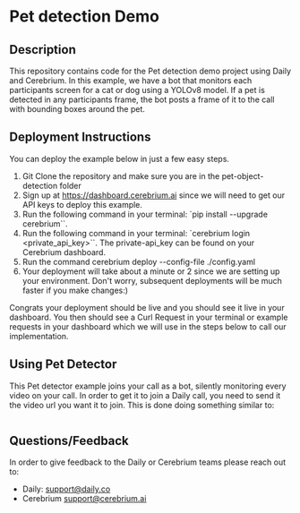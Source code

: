 # Pet detection Demo

## Description

This repository contains code for the Pet detection demo project using Daily and Cerebrium. In this example, we have a bot that monitors each participants screen
for a cat or dog using a YOLOv8 model. If a pet is detected in any participants frame, the bot posts a frame of it to the call with bounding boxes around the pet.

## Deployment Instructions
You can deploy the example below in just a few easy steps.
1. Git Clone the repository and make sure you are in the pet-object-detection folder
2. Sign up at https://dashboard.cerebrium.ai since we will need to get our API keys to deploy this example.
3. Run the following command in your terminal: `pip install --upgrade cerebrium``.
4. Run the following command in your terminal: `cerebrium login <private_api_key>``. The private-api_key can be found on your Cerebrium dashboard.
5. Run the command cerebrium deploy --config-file ./config.yaml
6. Your deployment will take about a minute or 2 since we are setting up your environment. Don't worry, subsequent deployments will be much faster if you make changes:)

Congrats your deployment should be live and you should see it live in your dashboard. You then should see a Curl Request in your terminal or example requests in your dashboard which we will use in the steps below to call our implementation.

## Using Pet Detector
This Pet detector example joins your call as a bot, silently monitoring every video on your call. In order to get it to join a Daily call, you need to send it the video
url you want it to join. This is done doing something similar to:

```python

```

## Questions/Feedback
In order to give feedback to the Daily or Cerebrium teams please reach out to:
- Daily: support@daily.co
- Cerebrium support@cerebrium.ai